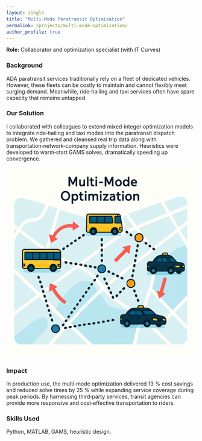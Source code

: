 ```yaml
---
layout: single
title: "Multi‑Mode Paratransit Optimization"
permalink: /projects/multi-mode-optimization/
author_profile: true
---
```


**Role:** Collaborator and optimization specialist (with IT Curves)

### Background

ADA paratransit services traditionally rely on a fleet of dedicated vehicles. However, these fleets can be costly to maintain and cannot flexibly meet surging demand. Meanwhile, ride‑hailing and taxi services often have spare capacity that remains untapped.

### Our Solution

I collaborated with colleagues to extend mixed‑integer optimization models to integrate ride‑hailing and taxi modes into the paratransit dispatch problem. We gathered and cleansed real trip data along with transportation‑network‑company supply information. Heuristics were developed to warm‑start GAMS solves, dramatically speeding up convergence.

![Multi‑mode optimization illustration](/assets/img/project-multi-mode.png)

### Impact

In production use, the multi‑mode optimization delivered 13 % cost savings and reduced solve times by 25 % while expanding service coverage during peak periods. By harnessing third‑party services, transit agencies can provide more responsive and cost‑effective transportation to riders.

### Skills Used

Python, MATLAB, GAMS, heuristic design.